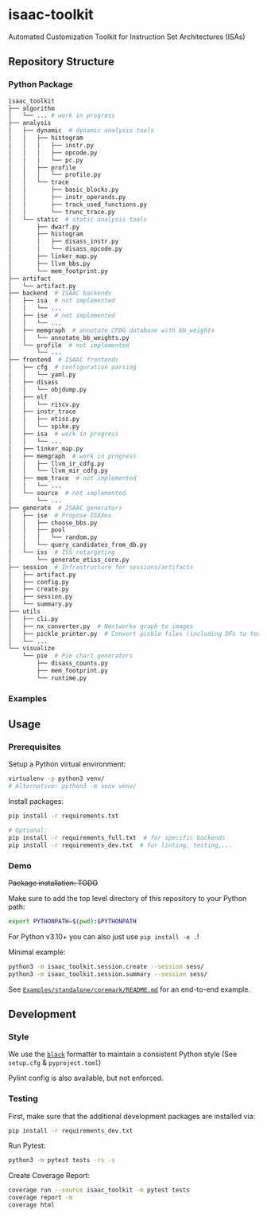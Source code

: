 # isaac-toolkit
Automated Customization Toolkit for Instruction Set Architectures (ISAs)

## Repository Structure

### Python Package

```python
isaac_toolkit
├── algorithm
│   └── ... # work in progress
├── analysis
│   ├── dynamic  # dynamic analysis tools
│   │   ├── histogram
│   │   │   ├── instr.py
│   │   │   ├── opcode.py
│   │   │   └── pc.py
│   │   ├── profile
│   │   │   └── profile.py
│   │   └── trace
│   │       ├── basic_blocks.py
│   │       ├── instr_operands.py
│   │       ├── track_used_functions.py
│   │       └── trunc_trace.py
│   └── static  # static analysis tools
│       ├── dwarf.py
│       ├── histogram
│       │   ├── disass_instr.py
│       │   └── disass_opcode.py
│       ├── linker_map.py
│       ├── llvm_bbs.py
│       └── mem_footprint.py
├── artifact
│   └── artifact.py
├── backend  # ISAAC backends
│   ├── isa  # not implemented
│   │   └── ...
│   ├── ise  # not implemented
│   │   └── ...
│   ├── memgraph  # annotate CFDG database with bb_weights
│   │   └── annotate_bb_weights.py
│   └── profile  # not implemented
│       └── ...
├── frontend  # ISAAC frontends
│   ├── cfg  # configuration parsing
│   │   └── yaml.py
│   ├── disass
│   │   └── objdump.py
│   ├── elf
│   │   └── riscv.py
│   ├── instr_trace
│   │   ├── etiss.py
│   │   └── spike.py
│   ├── isa  # work in progress
│   │   └── ...
│   ├── linker_map.py
│   ├── memgraph  # work in progress
│   │   ├── llvm_ir_cdfg.py
│   │   └── llvm_mir_cdfg.py
│   ├── mem_trace  # not implemented
│   │   └── ...
│   └── source  # not implemented
│       └── ...
├── generate  # ISAAC generators
│   ├── ise  # Propose ISAXes
│   │   ├── choose_bbs.py
│   │   ├── pool
│   │   │   └── random.py
│   │   └── query_candidates_from_db.py
│   └── iss  # ISS retargeting
│       └── generate_etiss_core.py
├── session  # Infrastructure for sessions/artifacts
│   ├── artifact.py
│   ├── config.py
│   ├── create.py
│   ├── session.py
│   └── summary.py
├── utils
│   ├── cli.py
│   ├── nx_converter.py  # Nextworkx graph to images
│   ├── pickle_printer.py  # Convert pickle files (including DFs to text)
│   └── ...
└── visualize
    └── pie  # Pie chart generators
        ├── disass_counts.py
        ├── mem_footprint.py
        └── runtime.py
```

### Examples


## Usage

### Prerequisites

Setup a Python virtual environment:

```sh
virtualenv -p python3 venv/
# Alternative: python3 -m venv venv/
```

Install packages:

```sh
pip install -r requirements.txt

# Optional:
pip install -r requirements_full.txt  # for specific backends
pip install -r requirements_dev.txt  # for linting, testing,...
```

### Demo

~~Package installation: TODO~~

Make sure to add the top level directory of this repository to your Python path:

```sh
export PYTHONPATH=$(pwd):$PYTHONPATH
```

For Python v3.10+ you can also just use `pip install -e .`!

Minimal example:

```sh
python3 -m isaac_toolkit.session.create --session sess/
python3 -m isaac_toolkit.session.summary --session sess/
```

See [`Examples/standalone/coremark/README.md`](Examples/README.md) for an end-to-end example.

## Development

### Style

We use the [`black`](https://black.readthedocs.io/en/stable/) formatter to maintain a consistent Python style (See `setup.cfg` & `pyproject.toml`)

Pylint config is also available, but not enforced.

### Testing

First, make sure that the additional development packages are installed via:

```sh
pip install -r requirements_dev.txt
```

Run Pytest:

```sh
python3 -m pytest tests -rs -s
```

Create Coverage Report:

```sh
coverage run --source isaac_toolkit -m pytest tests
coverage report -m
coverage html
```
